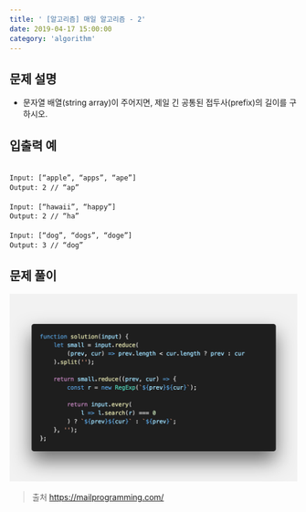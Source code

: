 ```yaml
---
title: ' [알고리즘] 매일 알고리즘 - 2'
date: 2019-04-17 15:00:00
category: 'algorithm'
---
```


문제 설명
-------

- 문자열 배열(string array)이 주어지면, 제일 긴 공통된 접두사(prefix)의 길이를 구하시오.

입출력 예
-------
```sh

Input: [“apple”, “apps”, “ape”]
Output: 2 // “ap”

Input: [“hawaii”, “happy”]
Output: 2 // “ha”

Input: [“dog”, “dogs”, “doge”]
Output: 3 // “dog”

```

문제 풀이
-------

![](../../../assets/everyday/everyday.2.solution.png)

> 출처  https://mailprogramming.com/

